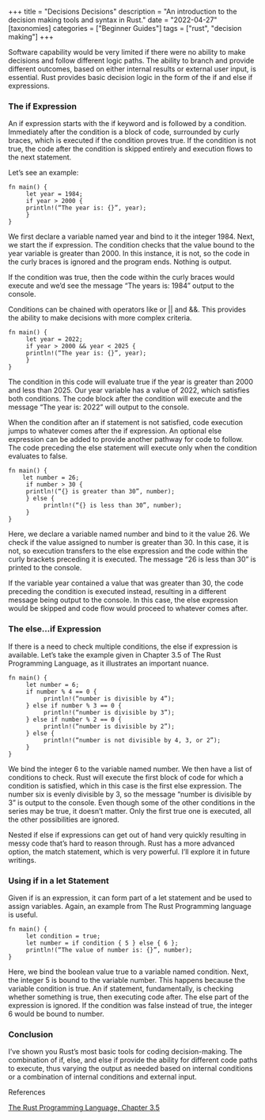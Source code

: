 +++
title = "Decisions Decisions"
description = "An introduction to the decision making tools and syntax in Rust."
date = "2022-04-27"
[taxonomies]
categories = ["Beginner Guides"]
tags = ["rust", "decision making"]
+++

Software capability would be very limited if there were no ability to make decisions and follow different logic paths. The ability to branch and provide different outcomes, based on either internal results or external user input, is essential. Rust provides basic decision logic in the form of the if and else if expressions.

### The if Expression

An if expression starts with the if keyword and is followed by a condition. Immediately after the condition is a block of code, surrounded by curly braces, which is executed if the condition proves true. If the condition is not true, the code after the condition is skipped entirely and execution flows to the next statement.

Let’s see an example:

```
fn main() {
     let year = 1984;
     if year > 2000 {
     println!(“The year is: {}”, year);
     }
}
```

We first declare a variable named year and bind to it the integer 1984. Next, we start the if expression. The condition checks that the value bound to the year variable is greater than 2000. In this instance, it is not, so the code in the curly braces is ignored and the program ends. Nothing is output.

If the condition was true, then the code within the curly braces would execute and we’d see the message “The years is: 1984” output to the console.

Conditions can be chained with operators like or || and &&. This provides the ability to make decisions with more complex criteria.

```
fn main() {
     let year = 2022;
     if year > 2000 && year < 2025 {
     println!(“The year is: {}”, year);
     }
}
```

The condition in this code will evaluate true if the year is greater than 2000 and less than 2025. Our year variable has a value of 2022, which satisfies both conditions. The code block after the condition will execute and the message “The year is: 2022” will output to the console.

When the condition after an if statement is not satisfied, code execution jumps to whatever comes after the if expression. An optional else expression can be added to provide another pathway for code to follow. The code preceding the else statement will execute only when the condition evaluates to false.

```
fn main() {
    let number = 26;
     if number > 30 {
     println!(“{} is greater than 30”, number);
     } else {
          println!(“{} is less than 30”, number);
     }
}
```

Here, we declare a variable named number and bind to it the value 26. We check if the value assigned to number is greater than 30. In this case, it is not, so execution transfers to the else expression and the code within the curly brackets preceding it is executed. The message “26 is less than 30” is printed to the console.

If the variable year contained a value that was greater than 30, the code preceding the condition is executed instead, resulting in a different message being output to the console. In this case, the else expression would be skipped and code flow would proceed to whatever comes after.

### The else…if Expression

If there is a need to check multiple conditions, the else if expression is available. Let’s take the example given in Chapter 3.5 of The Rust Programming Language, as it illustrates an important nuance.

```
fn main() {
     let number = 6;
     if number % 4 == 0 {
          println!(“number is divisible by 4”);
     } else if number % 3 == 0 {
          println!(“number is divisible by 3”);
     } else if number % 2 == 0 {
          println!(“number is divisible by 2”);
     } else {
          println!(“number is not divisible by 4, 3, or 2”);
     }
}
```

We bind the integer 6 to the variable named number. We then have a list of conditions to check. Rust will execute the first block of code for which a condition is satisfied, which in this case is the first else expression. The number six is evenly divisible by 3, so the message “number is divisible by 3” is output to the console. Even though some of the other conditions in the series may be true, it doesn’t matter. Only the first true one is executed, all the other possibilities are ignored.

Nested if else if expressions can get out of hand very quickly resulting in messy code that’s hard to reason through. Rust has a more advanced option, the match statement, which is very powerful. I’ll explore it in future writings.

### Using if in a let Statement

Given if is an expression, it can form part of a let statement and be used to assign variables. Again, an example from The Rust Programming language is useful.

```
fn main() {
     let condition = true;
     let number = if condition { 5 } else { 6 };
     println!(“The value of number is: {}”, number);
}
```

Here, we bind the boolean value true to a variable named condition. Next, the integer 5 is bound to the variable number. This happens because the variable condition is true. An if statement, fundamentally, is checking whether something is true, then executing code after. The else part of the expression is ignored. If the condition was false instead of true, the integer 6 would be bound to number.

### Conclusion

I’ve shown you Rust’s most basic tools for coding decision-making. The combination of if, else, and else if provide the ability for different code paths to execute, thus varying the output as needed based on internal conditions or a combination of internal conditions and external input.

References

[The Rust Programming Language, Chapter 3.5](https://doc.rust-lang.org/book/ch03-05-control-flow.html)
